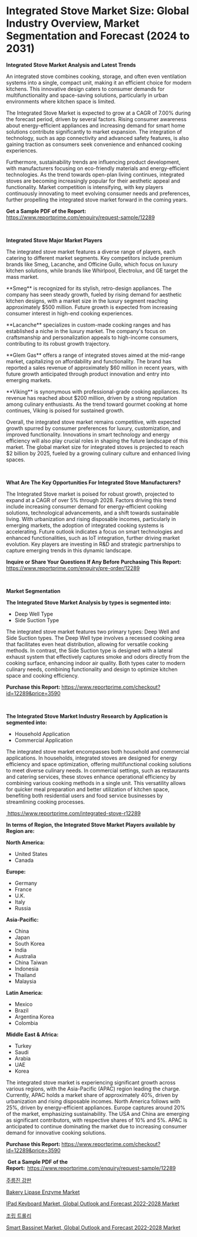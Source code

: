 <p><h1>Integrated Stove Market Size: Global Industry Overview, Market Segmentation and Forecast (2024 to 2031)</h1></p><p><strong>Integrated Stove Market Analysis and Latest Trends</strong></p>
<p><p>An integrated stove combines cooking, storage, and often even ventilation systems into a single, compact unit, making it an efficient choice for modern kitchens. This innovative design caters to consumer demands for multifunctionality and space-saving solutions, particularly in urban environments where kitchen space is limited.</p><p>The Integrated Stove Market is expected to grow at a CAGR of 7.00% during the forecast period, driven by several factors. Rising consumer awareness about energy-efficient appliances and increasing demand for smart home solutions contribute significantly to market expansion. The integration of technology, such as app connectivity and advanced safety features, is also gaining traction as consumers seek convenience and enhanced cooking experiences.</p><p>Furthermore, sustainability trends are influencing product development, with manufacturers focusing on eco-friendly materials and energy-efficient technologies. As the trend towards open-plan living continues, integrated stoves are becoming increasingly popular for their aesthetic appeal and functionality. Market competition is intensifying, with key players continuously innovating to meet evolving consumer needs and preferences, further propelling the integrated stove market forward in the coming years.</p></p>
<p><strong>Get a Sample PDF of the Report:&nbsp;</strong> <a href="https://www.reportprime.com/enquiry/request-sample/12289">https://www.reportprime.com/enquiry/request-sample/12289</a></p>
<p>&nbsp;</p>
<p><strong>Integrated Stove Major Market Players</strong></p>
<p><p>The integrated stove market features a diverse range of players, each catering to different market segments. Key competitors include premium brands like Smeg, Lacanche, and Officine Gullo, which focus on luxury kitchen solutions, while brands like Whirlpool, Electrolux, and GE target the mass market.</p><p>**Smeg** is recognized for its stylish, retro-design appliances. The company has seen steady growth, fueled by rising demand for aesthetic kitchen designs, with a market size in the luxury segment reaching approximately $500 million. Future growth is expected from increasing consumer interest in high-end cooking experiences.</p><p>**Lacanche** specializes in custom-made cooking ranges and has established a niche in the luxury market. The company's focus on craftsmanship and personalization appeals to high-income consumers, contributing to its robust growth trajectory.</p><p>**Glem Gas** offers a range of integrated stoves aimed at the mid-range market, capitalizing on affordability and functionality. The brand has reported a sales revenue of approximately $60 million in recent years, with future growth anticipated through product innovation and entry into emerging markets.</p><p>**Viking** is synonymous with professional-grade cooking appliances. Its revenue has reached about $200 million, driven by a strong reputation among culinary enthusiasts. As the trend toward gourmet cooking at home continues, Viking is poised for sustained growth.</p><p>Overall, the integrated stove market remains competitive, with expected growth spurred by consumer preferences for luxury, customization, and improved functionality. Innovations in smart technology and energy efficiency will also play crucial roles in shaping the future landscape of this market. The global market size for integrated stoves is projected to reach $2 billion by 2025, fueled by a growing culinary culture and enhanced living spaces.</p></p>
<p>&nbsp;</p>
<p><strong>What Are The Key Opportunities For Integrated Stove Manufacturers?</strong></p>
<p><p>The Integrated Stove market is poised for robust growth, projected to expand at a CAGR of over 5% through 2028. Factors driving this trend include increasing consumer demand for energy-efficient cooking solutions, technological advancements, and a shift towards sustainable living. With urbanization and rising disposable incomes, particularly in emerging markets, the adoption of integrated cooking systems is accelerating. Future outlook indicates a focus on smart technologies and enhanced functionalities, such as IoT integration, further driving market evolution. Key players are investing in R&D and strategic partnerships to capture emerging trends in this dynamic landscape.</p></p>
<p><strong>Inquire or Share Your Questions If Any Before Purchasing This Report:</strong> <a href="https://www.reportprime.com/enquiry/pre-order/12289">https://www.reportprime.com/enquiry/pre-order/12289</a></p>
<p>&nbsp;</p>
<p><strong>Market Segmentation</strong></p>
<p><strong>The Integrated Stove Market Analysis by types is segmented into:</strong></p>
<p><ul><li>Deep Well Type</li><li>Side Suction Type</li></ul></p>
<p><p>The integrated stove market features two primary types: Deep Well and Side Suction types. The Deep Well type involves a recessed cooking area that facilitates even heat distribution, allowing for versatile cooking methods. In contrast, the Side Suction type is designed with a lateral exhaust system that effectively captures smoke and odors directly from the cooking surface, enhancing indoor air quality. Both types cater to modern culinary needs, combining functionality and design to optimize kitchen space and cooking efficiency.</p></p>
<p><strong>Purchase this Report:&nbsp;</strong><a href="https://www.reportprime.com/checkout?id=12289&price=3590">https://www.reportprime.com/checkout?id=12289&price=3590</a></p>
<p>&nbsp;</p>
<p><strong>The Integrated Stove Market Industry Research by Application is segmented into:</strong></p>
<p><ul><li>Household Application</li><li>Commercial Application</li></ul></p>
<p><p>The integrated stove market encompasses both household and commercial applications. In households, integrated stoves are designed for energy efficiency and space optimization, offering multifunctional cooking solutions to meet diverse culinary needs. In commercial settings, such as restaurants and catering services, these stoves enhance operational efficiency by combining various cooking methods in a single unit. This versatility allows for quicker meal preparation and better utilization of kitchen space, benefiting both residential users and food service businesses by streamlining cooking processes.</p></p>
<p><a href="https://www.reportprime.com/integrated-stove-r12289">&nbsp;https://www.reportprime.com/integrated-stove-r12289</a></p>
<p><strong>In terms of Region, the Integrated Stove Market Players available by Region are:</strong></p>
<p>
    <p> <strong> North America: </strong>
        <ul>
            <li>United States</li>
            <li>Canada</li>
        </ul>
        </p> 
    <p> <strong> Europe: </strong>
        <ul>
            <li>Germany</li>
            <li>France</li>
            <li>U.K.</li>
            <li>Italy</li>
            <li>Russia</li>
        </ul>
        </p> 
    <p> <strong> Asia-Pacific: </strong>
        <ul>
            <li>China</li>
            <li>Japan</li>
            <li>South Korea</li>
            <li>India</li>
            <li>Australia</li>
            <li>China Taiwan</li>
            <li>Indonesia</li>
            <li>Thailand</li>
            <li>Malaysia</li>
        </ul>
        </p> 
    <p> <strong> Latin America: </strong>
        <ul>
            <li>Mexico</li>
            <li>Brazil</li>
            <li>Argentina Korea</li>
            <li>Colombia</li>
        </ul>
        </p> 
    <p> <strong> Middle East & Africa: </strong>
        <ul>
            <li>Turkey</li>
            <li>Saudi</li>
            <li>Arabia</li>
            <li>UAE</li>
            <li>Korea</li>
        </ul>
    </p>
    </p>
<p><p>The integrated stove market is experiencing significant growth across various regions, with the Asia-Pacific (APAC) region leading the charge. Currently, APAC holds a market share of approximately 40%, driven by urbanization and rising disposable incomes. North America follows with 25%, driven by energy-efficient appliances. Europe captures around 20% of the market, emphasizing sustainability. The USA and China are emerging as significant contributors, with respective shares of 10% and 5%. APAC is anticipated to continue dominating the market due to increasing consumer demand for innovative cooking solutions.</p></p>
<p><strong>Purchase this Report: </strong><a href="https://www.reportprime.com/checkout?id=12289&price=3590">https://www.reportprime.com/checkout?id=12289&price=3590</a></p>
<p>&nbsp;<strong>Get a Sample PDF of the Report:&nbsp;&nbsp;</strong><a href="https://www.reportprime.com/enquiry/request-sample/12289">https://www.reportprime.com/enquiry/request-sample/12289</a></p>
<p><strong></strong></p>
<p><p><a href="https://medium.com/@joespinka88967/%EC%A7%80%EC%97%AD-%EC%8B%9C%EC%9E%A5%EC%9D%B4-%ED%8C%8C%ED%98%95-%EA%B0%95%ED%8C%90-%EC%8B%9C%EC%9E%A5-%ED%98%81%EC%8B%A0%EC%97%90-%EC%96%B4%EB%96%BB%EA%B2%8C-%EC%A0%81%EC%9D%91%ED%95%98%EA%B3%A0-%EC%9E%88%EB%8A%94%EA%B0%80-2024%EB%85%84%EB%B6%80%ED%84%B0-2031%EB%85%84%EA%B9%8C%EC%A7%80%EC%9D%98-%EC%A3%BC%EC%9A%94-%EC%8B%9C%EC%9E%A5-%ED%8A%B8%EB%A0%8C%EB%93%9C%EC%99%80-%EC%98%88%EC%B8%A1-11bc407e8f4e">주름진 강판</a></p><p><a href="https://issuu.com/reportprime-2/docs/bakery-lipase-enzyme-market-size-20_86c75f5f1d2d16">Bakery Lipase Enzyme Market</a></p><p><a href="https://www.linkedin.com/pulse/deep-dive-ipad-keyboard-market-global-outlook-forecast-2022-2028-ctm5f?trackingId=NbLqIHieSm6yddw%2BIdGoMA%3D%3D">IPad Keyboard Market, Global Outlook and Forecast 2022-2028 Market</a></p><p><a href="https://medium.com/@rudyswaniafgwski56664/%EC%A0%84%EC%84%B8%EA%B3%84-%EC%A1%B0%EB%A6%BD-%ED%8A%B8%EB%A1%A4%EB%A6%AC-%EC%8B%9C%EC%9E%A5-%ED%8A%B8%EB%A0%8C%EB%93%9C-%EC%98%88%EC%B8%A1-%EB%B0%8F-%EC%8B%9C%EC%9E%A5-%EC%A0%84%EB%9E%B5-%EB%B6%84%EC%84%9D-2024-2031-b90c8efe45bd">조립 트롤리</a></p><p><a href="https://www.linkedin.com/pulse/strategic-market-insights-global-smart-bassinet-outlook-forecast-617pf?trackingId=DoKmjjdeTcGqyqa2tRx%2Fmw%3D%3D">Smart Bassinet Market, Global Outlook and Forecast 2022-2028 Market</a></p></p>
